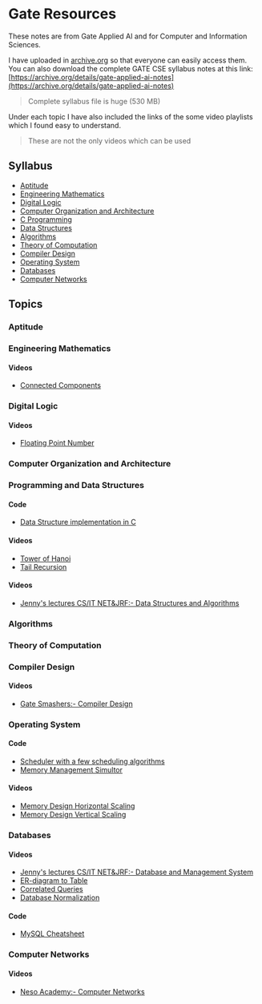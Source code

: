 # Gate Resources

These notes are from Gate Applied AI and for Computer and Information Sciences.

I have uploaded in [archive.org](https://archive.org) so that everyone can easily access them. You can also download the complete GATE CSE syllabus notes at this link: [https://archive.org/details/gate-applied-ai-notes](https://archive.org/details/gate-applied-ai-notes)

> Complete syllabus file is huge (530 MB)

Under each topic I have also included the links of the some video playlists which I found easy to understand.
> These are not the only videos which can be used

## Syllabus

* [Aptitude](https://archive.org/details/gate-notes-aptitude)
* [Engineering Mathematics](https://archive.org/details/gate-notes-engineering-mathematics)
* [Digital Logic](https://archive.org/details/gate-notes-digital-logic)
* [Computer Organization and Architecture](https://archive.org/details/gate-notes-coa)
* [C Programming](https://archive.org/details/gate-notes-c-programming)
* [Data Structures](https://archive.org/details/gate-notes-data-structures)
* [Algorithms](https://archive.org/details/gate-notes-algorithms)
* [Theory of Computation](https://archive.org/details/gate-notes-theory-of-computation)
* [Compiler Design](https://archive.org/details/gate-notes-compiler-design)
* [Operating System](https://archive.org/details/gate-notes-operating-systems)
* [Databases](https://archive.org/details/gate-notes-databases)
* [Computer Networks](https://archive.org/details/gate-notes-computer-networks)

## Topics

### Aptitude

### Engineering Mathematics

#### Videos

* [Connected Components](https://www.youtube.com/watch?v=9esCn0awd5k)

### Digital Logic

#### Videos

* [Floating Point Number](https://www.youtube.com/watch?v=XOMTNy2qiZ0)

### Computer Organization and Architecture

### Programming and Data Structures

#### Code

* [Data Structure implementation in C](https://github.com/AnuragAnalog/dfs)

#### Videos

* [Tower of Hanoi](https://www.youtube.com/watch?v=q6RicK1FCUs)
* [Tail Recursion](https://www.youtube.com/watch?v=HIt_GPuD7wk)

#### Videos

* [Jenny's lectures CS/IT NET&JRF:- Data Structures and Algorithms](https://www.youtube.com/playlist?list=PLdo5W4Nhv31bbKJzrsKfMpo_grxuLl8LU)

### Algorithms

### Theory of Computation

### Compiler Design

#### Videos

* [Gate Smashers:- Compiler Design](https://www.youtube.com/playlist?list=PLxCzCOWd7aiEKtKSIHYusizkESC42diyc)

### Operating System

#### Code

* [Scheduler with a few scheduling algorithms](https://github.com/AnuragAnalog/os_assign/tree/master/scheduler)
* [Memory Management Simultor](https://github.com/AnuragAnalog/os_assign/tree/master/memory_management)

#### Videos

* [Memory Design Horizontal Scaling](https://www.youtube.com/watch?v=iyTxhDPPBXA)
* [Memory Design Vertical Scaling](https://www.youtube.com/watch?v=OzXUpk8yiWs)

### Databases

#### Videos

* [Jenny's lectures CS/IT NET&JRF:- Database and Management System](https://www.youtube.com/playlist?list=PLdo5W4Nhv31b33kF46f9aFjoJPOkdlsRc)
* [ER-diagram to Table](https://www.youtube.com/watch?v=7LRH7DY1QbQ)
* [Correlated Queries](https://www.youtube.com/watch?v=SM9cDMxAeK4)
* [Database Normalization](https://www.youtube.com/playlist?list=PLLGlmW7jT-nTr1ory9o2MgsOmmx2w8FB3)

#### Code

* [MySQL Cheatsheet](https://github.com/Cheatsheet-lang/MySQL-cheatsheet)

### Computer Networks

#### Videos

* [Neso Academy:- Computer Networks](https://www.youtube.com/playlist?list=PLBlnK6fEyqRgMCUAG0XRw78UA8qnv6jEx)